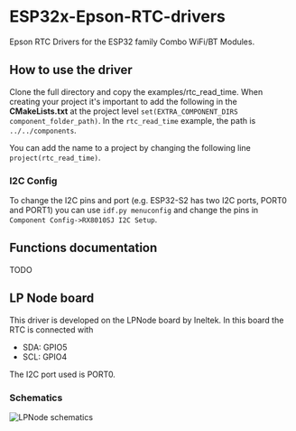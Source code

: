 # ESP32x-Epson-RTC-drivers

Epson RTC Drivers for the ESP32 family Combo WiFi/BT Modules.

## How to use the driver

Clone the full directory and copy the examples/rtc_read_time. When creating your project it's important to add the following in the __CMakeLists.txt__ at the project level
``` set(EXTRA_COMPONENT_DIRS component_folder_path) ```. In the ```rtc_read_time``` example, the path is ```../../components```.

You can add the name to a project by changing the following line ```project(rtc_read_time)```.

### I2C Config 

To change the I2C pins and port (e.g. ESP32-S2 has two I2C ports, PORT0 and PORT1) you can use 
```idf.py menuconfig```
and change the pins in ```Component Config->RX8010SJ I2C Setup```.


## Functions documentation

TODO


## LP Node board   

This driver is developed on the LPNode board by Ineltek. In this board the RTC is connected with
* SDA: GPIO5
* SCL: GPIO4

The I2C port used is PORT0.

### Schematics
![LPNode schematics](images/LPNode.svg)
